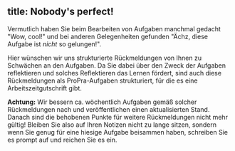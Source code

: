 title: Nobody's perfect!
---
Vermutlich haben Sie beim Bearbeiten von Aufgaben manchmal gedacht "Wow, cool!"
und bei anderen Gelegenheiten gefunden "Ächz, diese Aufgabe ist _nicht_ so gelungen!".

Hier wünschen wir uns strukturierte Rückmeldungen von Ihnen zu Schwächen an den Aufgaben.
Da Sie dabei über den Zweck der Aufgaben reflektieren und solches Reflektieren das Lernen fördert,
sind auch diese Rückmeldungen als ProPra-Aufgaben strukturiert,
für die es eine Arbeitszeitgutschrift gibt.

**Achtung:** Wir bessern ca. wöchentlich Aufgaben gemäß solcher Rückmeldungen
nach und veröffentlichen einen aktualisierten Stand. 
Danach sind die behobenen Punkte für weitere Rückmeldungen nicht mehr gültig!
Bleiben Sie also auf Ihren Notizen nicht zu lange sitzen, sondern wenn Sie genug
für eine hiesige Aufgabe beisammen haben, schreiben Sie es prompt auf und
reichen Sie es ein.
